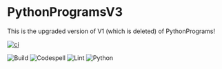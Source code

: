 # PythonProgramsV3

This is the upgraded version of V1 (which is deleted) of PythonPrograms!

[![ci](https://github.com/ModuleMaster64/PythonProgramsV2/actions/workflows/ci.yml/badge.svg)](https://github.com/ModuleMaster64/PythonProgramsV2/actions/workflows/ci.yml)

![Build](https://img.shields.io/github/actions/workflow/status/ModuleMaster64/PythonProgramsV3/python-app.yml?label=CI&logo=github&style=for-the-badge)
![Codespell](https://img.shields.io/badge/spellcheck-codespell-blue?logo=gnu&style=for-the-badge)
![Lint](https://img.shields.io/badge/linter-ruff-cc66ff?logo=python&style=for-the-badge)
![Python](https://img.shields.io/badge/python-3.11+-brightgreen?logo=python&style=for-the-badge)


